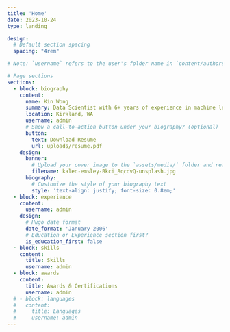 ```yaml
---
title: 'Home'
date: 2023-10-24
type: landing

design:
  # Default section spacing
  spacing: "4rem"

# Note: `username` refers to the user's folder name in `content/authors/`

# Page sections
sections:
  - block: biography
    content:
      name: Kin Wong
      summary: Data Scientist with 6+ years of experience in machine learning operations, NLP, and data analytics. Specializes in optimizing claim processing, transformer model tuning, and enhancing model accuracy to pro actionable business insights. Certified in Azure DP-100 and eager to leverage expertise in designing and implementing local and cloud-based AI solutions.
      location: Kirkland, WA
      username: admin
      # Show a call-to-action button under your biography? (optional)
      button:
        text: Download Resume
        url: uploads/resume.pdf
    design:
      banner:
        # Upload your cover image to the `assets/media/` folder and reference it here
        filename: kalen-emsley-Bkci_8qcdvQ-unsplash.jpg
      biography:
        # Customize the style of your biography text
        style: 'text-align: justify; font-size: 0.8em;'
  - block: experience
    content:
      username: admin
    design:
      # Hugo date format
      date_format: 'January 2006'
      # Education or Experience section first?
      is_education_first: false
  - block: skills
    content:
      title: Skills
      username: admin
  - block: awards
    content:
      title: Awards & Certifications
      username: admin
  # - block: languages
  #   content:
  #     title: Languages
  #     username: admin
---
```


